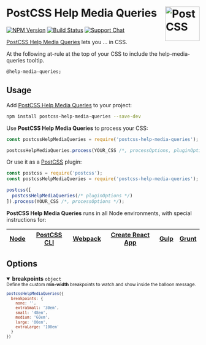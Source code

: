 # PostCSS Help Media Queries [<img src="https://postcss.github.io/postcss/logo.svg" alt="PostCSS" width="90" height="90" align="right">][postcss]

[![NPM Version][npm-img]][npm-url]
[![Build Status][cli-img]][cli-url]
[![Support Chat][git-img]][git-url]

[PostCSS Help Media Queries] lets you ... in CSS.

At the following at-rule at the top of your CSS to include the help-media-queries tooltip.

```pcss
@help-media-queries;
```

## Usage

Add [PostCSS Help Media Queries] to your project:

```bash
npm install postcss-help-media-queries --save-dev
```

Use **PostCSS Help Media Queries** to process your CSS:

```js
const postcssHelpMediaQueries = require('postcss-help-media-queries');

postcssHelpMediaQueries.process(YOUR_CSS /*, processOptions, pluginOptions */);
```

Or use it as a [PostCSS] plugin:

```js
const postcss = require('postcss');
const postcssHelpMediaQueries = require('postcss-help-media-queries');

postcss([
  postcssHelpMediaQueries(/* pluginOptions */)
]).process(YOUR_CSS /*, processOptions */);
```

**PostCSS Help Media Queries** runs in all Node environments, with special instructions for:

| [Node](INSTALL.md#node) | [PostCSS CLI](INSTALL.md#postcss-cli) | [Webpack](INSTALL.md#webpack) | [Create React App](INSTALL.md#create-react-app) | [Gulp](INSTALL.md#gulp) | [Grunt](INSTALL.md#grunt) |
| --- | --- | --- | --- | --- | --- |

## Options

<details open>
<summary><b>breakpoints</b> <code>object</code></summary>
<small>Define the custom <b>min-width</b> breakpoints to watch and show inside the balloon message.

```js
postcssHelpMediaQueries({
  breakpoints: {
    none: '',
    extraSmall: '30em',
    small: '48em',
    medium: '60em',
    large: '80em',
    extraLarge: '100em'
  }
})
```
</small>
</details>

[cli-img]: https://img.shields.io/travis/limitlessloop/postcss-help-media-queries/master.svg
[cli-url]: https://travis-ci.org/limitlessloop/postcss-help-media-queries
[git-img]: https://img.shields.io/badge/support-chat-blue.svg
[git-url]: https://gitter.im/postcss/postcss
[npm-img]: https://img.shields.io/npm/v/postcss-help-media-queries.svg
[npm-url]: https://www.npmjs.com/package/postcss-help-media-queries

[PostCSS]: https://github.com/postcss/postcss
[PostCSS Help Media Queries]: https://github.com/limitlessloop/postcss-help-media-queries
